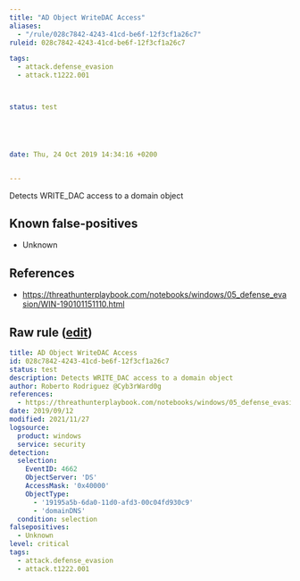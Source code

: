 ```yaml
---
title: "AD Object WriteDAC Access"
aliases:
  - "/rule/028c7842-4243-41cd-be6f-12f3cf1a26c7"
ruleid: 028c7842-4243-41cd-be6f-12f3cf1a26c7

tags:
  - attack.defense_evasion
  - attack.t1222.001



status: test





date: Thu, 24 Oct 2019 14:34:16 +0200


---
```


Detects WRITE_DAC access to a domain object

<!--more-->


## Known false-positives

* Unknown



## References

* https://threathunterplaybook.com/notebooks/windows/05_defense_evasion/WIN-190101151110.html


## Raw rule ([edit](https://github.com/SigmaHQ/sigma/edit/master/rules/windows/builtin/security/win_ad_object_writedac_access.yml))
```yaml
title: AD Object WriteDAC Access
id: 028c7842-4243-41cd-be6f-12f3cf1a26c7
status: test
description: Detects WRITE_DAC access to a domain object
author: Roberto Rodriguez @Cyb3rWard0g
references:
  - https://threathunterplaybook.com/notebooks/windows/05_defense_evasion/WIN-190101151110.html
date: 2019/09/12
modified: 2021/11/27
logsource:
  product: windows
  service: security
detection:
  selection:
    EventID: 4662
    ObjectServer: 'DS'
    AccessMask: '0x40000'
    ObjectType:
      - '19195a5b-6da0-11d0-afd3-00c04fd930c9'
      - 'domainDNS'
  condition: selection
falsepositives:
  - Unknown
level: critical
tags:
  - attack.defense_evasion
  - attack.t1222.001

```
